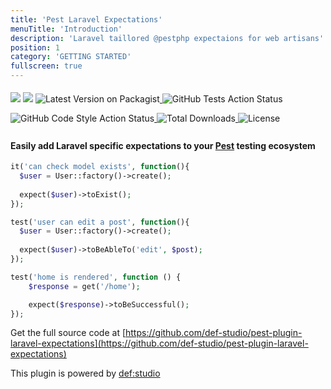 ```yaml
---
title: 'Pest Laravel Expectations'
menuTitle: 'Introduction'
description: 'Laravel taillored @pestphp expectaions for web artisans'
position: 1
category: 'GETTING STARTED'
fullscreen: true
---
```


<img src="https://banners.beyondco.de/Pest%20Laravel%20Expectations.png?theme=light&packageManager=composer+require&packageName=--dev+defstudio%2Fpest-plugin-laravel-expectations&pattern=circuitBoard&style=style_2&description=Laravel+tailored+%40pestphp+expectations&md=1&showWatermark=0&fontSize=100px&images=https%3A%2F%2Flaravel.com%2Fimg%2Flogomark.min.svg" class="light-img"/>
<img src="https://banners.beyondco.de/Pest%20Laravel%20Expectations.png?theme=dark&packageManager=composer+require&packageName=--dev+defstudio%2Fpest-plugin-laravel-expectations&pattern=circuitBoard&style=style_2&description=Laravel+tailored+%40pestphp+expectations&md=1&showWatermark=0&fontSize=100px&images=https%3A%2F%2Flaravel.com%2Fimg%2Flogomark.min.svg" class="dark-img" />


<a href="https://packagist.org/packages/defstudio/pest-plugin-laravel-expectations" target="_blank">
    <img style="display: inline-block; margin-top: 0.5em; margin-bottom: 0.5em" src="https://img.shields.io/packagist/v/defstudio/pest-plugin-laravel-expectations.svg?style=flat-square" alt="Latest Version on Packagist">
</a>

<a href="https://github.com/def-studio/pest-plugin-laravel-expectations/actions?query=workflow%3A'Run+Tests'+branch%3Amain" target="_blank">
    <img style="display: inline-block; margin-top: 0.5em; margin-bottom: 0.5em" src="https://img.shields.io/github/workflow/status/def-studio/pest-plugin-laravel-expectations/Run%20Tests?label=tests" alt="GitHub Tests Action Status">
</a>

<a href="https://github.com/def-studio/pest-plugin-laravel-expectations/actions?query=workflow%3A'Static+Analysis'+branch%3Amain" target="_blank">
    <img style="display: inline-block; margin-top: 0.5em; margin-bottom: 0.5em" src="https://img.shields.io/github/workflow/status/def-studio/pest-plugin-laravel-expectations/Static%20Analysis?label=code%20style" alt="GitHub Code Style Action Status">
</a>

<a href="https://packagist.org/packages/defstudio/pest-plugin-laravel-expectations" target="_blank">
    <img style="display: inline-block; margin-top: 0.5em; margin-bottom: 0.5em" src="https://img.shields.io/packagist/dt/defstudio/pest-plugin-laravel-expectations.svg?style=flat-square" alt="Total Downloads">
</a>

<a href="https://packagist.org/packages/defstudio/pest-plugin-laravel-expectations" target="_blank">
    <img style="display: inline-block; margin-top: 0.5em; margin-bottom: 0.5em" src="https://img.shields.io/packagist/l/defstudio/pest-plugin-laravel-expectations" alt="License">
</a>


#### Easily add Laravel specific expectations to your [Pest](https://pestphp.com) testing ecosystem


```php
it('can check model exists', function(){
  $user = User::factory()->create();
  
  expect($user)->toExist();
});
```

```php
test('user can edit a post', function(){
  $user = User::factory()->create();
  
  expect($user)->toBeAbleTo('edit', $post);
});
```

```php
test('home is rendered', function () {
    $response = get('/home');

    expect($response)->toBeSuccessful();
});
```

Get the full source code at [https://github.com/def-studio/pest-plugin-laravel-expectations](https://github.com/def-studio/pest-plugin-laravel-expectations)


This plugin is powered by [def:studio](https://github.com/def-studio)
